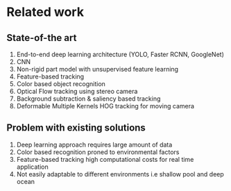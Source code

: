 # Related work

## State-of-the art 
1. End-to-end deep learning architecture (YOLO, Faster RCNN, GoogleNet)
2. CNN
3. Non-rigid part model with unsupervised feature learning
4. Feature-based tracking
5. Color based object recognition
6. Optical Flow tracking using stereo camera
7. Background subtraction & saliency based tracking
8. Deformable Multiple Kernels HOG tracking for moving camera

## Problem with existing solutions
1. Deep learning approach requires large amount of data 
2. Color based recognition proned to environmental factors
3. Feature-based tracking high computational costs for real time application
4. Not easily adaptable to different environments i.e shallow pool and deep ocean
